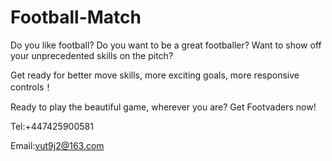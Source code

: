 # Football-Match

Do you like football? Do you want to be a great footballer?
Want to show off your unprecedented skills on the pitch? 

Get ready for better move skills, more exciting goals, more responsive controls！

Ready to play the beautiful game, wherever you are?
Get Footvaders now!

Tel:+447425900581 

Email:vut9j2@163.com
